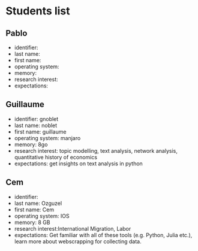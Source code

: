 # Students list

## Pablo

- identifier:
- last name: 
- first name:  
- operating system:  
- memory: 
- research interest: 
- expectations: 



## Guillaume

- identifier: gnoblet
- last name: noblet
- first name: guillaume
- operating system: manjaro
- memory: 8go
- research interest: topic modelling, text analysis, network analysis, quantitative history of economics
- expectations: get insights on text analysis in python

## Cem

- identifier:
- last name: Ozguzel
- first name: Cem
- operating system: IOS
- memory: 8 GB
- research interest:International Migration, Labor
- expectations: Get familiar with all of these tools (e.g. Python, Julia etc.), learn more about webscrapping for collecting data.
